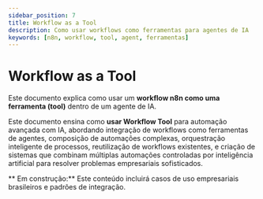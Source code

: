 ```yaml
---
sidebar_position: 7
title: Workflow as a Tool
description: Como usar workflows como ferramentas para agentes de IA
keywords: [n8n, workflow, tool, agent, ferramentas]
---
```


# Workflow as a Tool

Este documento explica como usar um **workflow n8n como uma ferramenta (tool)** dentro de um agente de IA.

Este documento ensina como **usar Workflow Tool** para automação avançada com IA, abordando integração de workflows como ferramentas de agentes, composição de automações complexas, orquestração inteligente de processos, reutilização de workflows existentes, e criação de sistemas que combinam múltiplas automações controladas por inteligência artificial para resolver problemas empresariais sofisticados.

** Em construção:** Este conteúdo incluirá casos de uso empresariais brasileiros e padrões de integração.
